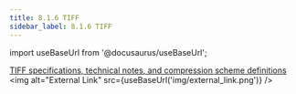 ```yaml
---
title: 8.1.6 TIFF
sidebar_label: 8.1.6 TIFF
---
```


import useBaseUrl from '@docusaurus/useBaseUrl';

[TIFF specifications, technical notes, and compression scheme definitions](https://www.adobe.io/open/standards/TIFF.html) <img 
    alt="External Link"
    src={useBaseUrl('img/external_link.png')} 
/>

